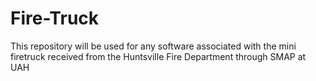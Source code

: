 # Fire-Truck
This repository will be used for any software associated with the mini firetruck received from the Huntsville Fire Department through SMAP at UAH 
